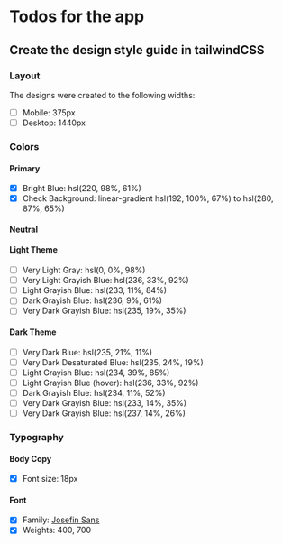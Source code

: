 # Todos for the app

## Create the design style guide in tailwindCSS

### Layout

The designs were created to the following widths:

- [ ] Mobile: 375px
- [ ] Desktop: 1440px

### Colors

#### Primary

- [x] Bright Blue: hsl(220, 98%, 61%)
- [x] Check Background: linear-gradient hsl(192, 100%, 67%) to hsl(280, 87%, 65%)

#### Neutral

#### Light Theme

- [ ] Very Light Gray: hsl(0, 0%, 98%)
- [ ] Very Light Grayish Blue: hsl(236, 33%, 92%)
- [ ] Light Grayish Blue: hsl(233, 11%, 84%)
- [ ] Dark Grayish Blue: hsl(236, 9%, 61%)
- [ ] Very Dark Grayish Blue: hsl(235, 19%, 35%)

#### Dark Theme

- [ ] Very Dark Blue: hsl(235, 21%, 11%)
- [ ] Very Dark Desaturated Blue: hsl(235, 24%, 19%)
- [ ] Light Grayish Blue: hsl(234, 39%, 85%)
- [ ] Light Grayish Blue (hover): hsl(236, 33%, 92%)
- [ ] Dark Grayish Blue: hsl(234, 11%, 52%)
- [ ] Very Dark Grayish Blue: hsl(233, 14%, 35%)
- [ ] Very Dark Grayish Blue: hsl(237, 14%, 26%)

### Typography

#### Body Copy

- [x] Font size: 18px

#### Font

- [x] Family: [Josefin Sans](https://fonts.google.com/specimen/Josefin+Sans)
- [x] Weights: 400, 700
